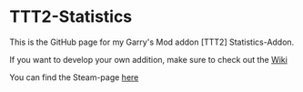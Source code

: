 # TTT2-Statistics
This is the GitHub page for my Garry's Mod addon [TTT2] Statistics-Addon.

If you want to develop your own addition, make sure to check out the [Wiki](https://github.com/Henotu/TTT2-Statistics/wiki)

You can find the Steam-page [here](https://steamcommunity.com/sharedfiles/filedetails/?id=2067070114)
